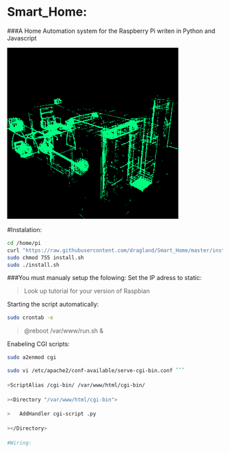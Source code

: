 # Smart_Home: 
###A Home Automation system for the Raspberry Pi writen in Python and Javascript

![alt text](https://raw.githubusercontent.com/dragland/Smart_Home/master/html/res/icons/blueprint.gif "Smart_Home")

#Instalation:

```bash
cd /home/pi
curl "https://raw.githubusercontent.com/dragland/Smart_Home/master/install.sh" > install.sh
sudo chmod 755 install.sh
sudo ./install.sh
```

###You must manualy setup the folowing:
Set the IP adress to static:

>Look up tutorial for your version of Raspbian

Starting the script automatically:

```bash
sudo crontab -e
```

>@reboot /var/www/run.sh &

Enabeling CGI scripts:

 ```bash
sudo a2enmod cgi
 ```

 ```bash
sudo vi /etc/apache2/conf-available/serve-cgi-bin.conf ```

>ScriptAlias /cgi-bin/ /var/www/html/cgi-bin/

><Directory "/var/www/html/cgi-bin">

>	AddHandler cgi-script .py

></Directory>

#Wiring: